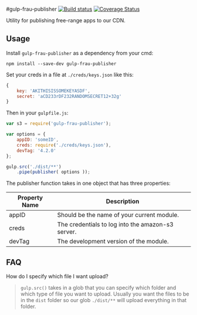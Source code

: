 #gulp-frau-publisher
[![Build status][ci-image]][ci-url]
[![Coverage Status][coverage-image]][coverage-url]

Utility for publishing free-range apps to our CDN.

## Usage

Install `gulp-frau-publisher` as a dependency from your cmd:

```shell
npm install --save-dev gulp-frau-publisher
```

Set your creds in a file at `./creds/keys.json` like this:

```javascript
{
	key: 'AKITHISISSOMEKEYASDF',
	secret: 'aCD233rDF232RANDOMSECRET12+32g'
}
```
Then in your `gulpfile.js`:

```javascript
var s3 = require('gulp-frau-publisher');

var options = {
	appID: 'someID',
	creds: require('./creds/keys.json'),
	devTag: '4.2.0'
};

gulp.src('./dist/**')
	.pipe(publisher( options ));
```

The publisher function takes in one object that has three properties:

| Property Name | Description |
| ------------- | ----------- |
| appID         | Should be the name of your current module. |
| creds         | The credentials to log into the amazon-s3 server. |
| devTag        | The development version of the module. |

## FAQ

 How do I specify which file I want upload?

>`gulp.src()` takes in a glob that you can specify which folder and which type of file you want to upload. 
Usually you want the files to be in the `dist` folder so our glob `./dist/**` will upload everything in that folder.


[ci-image]: https://travis-ci.org/Desire2Learn-Valence/gulp-frau-publisher.svg?branch=master
[ci-url]: https://travis-ci.org/Desire2Learn-Valence/gulp-frau-publisher
[coverage-image]: https://img.shields.io/coveralls/Desire2Learn-Valence/gulp-frau-publisher.svg
[coverage-url]: https://coveralls.io/r/Desire2Learn-Valence/gulp-frau-publisher?branch=master
